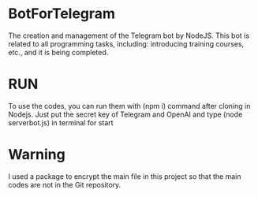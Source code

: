 # BotForTelegram
The creation and management of the Telegram bot by NodeJS. This bot is related to all programming tasks, including: introducing training courses, etc., and it is being completed.
# RUN
To use the codes, you can run them with (npm i) command after cloning in Nodejs.
Just put the secret key of Telegram and OpenAI
and type (node serverbot.js) in terminal for start
# Warning
I used a package to encrypt the main file in this project so that the main codes are not in the Git repository.